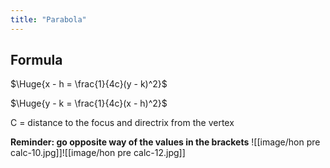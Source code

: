 ```yaml
---
title: "Parabola"
---
```

## Formula

$\Huge{x - h = \frac{1}{4c}(y - k)^2}$

$\Huge{y - k = \frac{1}{4c}(x - h)^2}$

C = distance to the focus and directrix from the vertex

**Reminder: go opposite way of the values in the brackets**
![[image/hon pre calc-10.jpg]]![[image/hon pre calc-12.jpg]]
